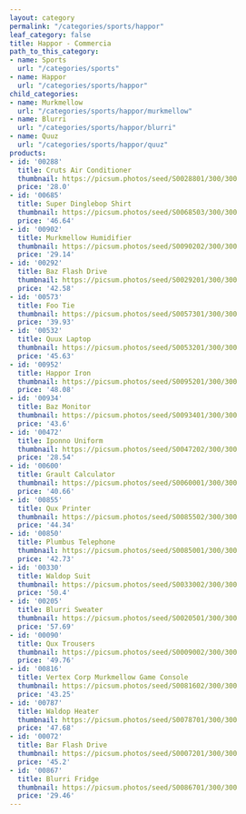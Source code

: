 ```yaml
---
layout: category
permalink: "/categories/sports/happor"
leaf_category: false
title: Happor - Commercia
path_to_this_category:
- name: Sports
  url: "/categories/sports"
- name: Happor
  url: "/categories/sports/happor"
child_categories:
- name: Murkmellow
  url: "/categories/sports/happor/murkmellow"
- name: Blurri
  url: "/categories/sports/happor/blurri"
- name: Quuz
  url: "/categories/sports/happor/quuz"
products:
- id: '00288'
  title: Cruts Air Conditioner
  thumbnail: https://picsum.photos/seed/S0028801/300/300
  price: '28.0'
- id: '00685'
  title: Super Dinglebop Shirt
  thumbnail: https://picsum.photos/seed/S0068503/300/300
  price: '46.64'
- id: '00902'
  title: Murkmellow Humidifier
  thumbnail: https://picsum.photos/seed/S0090202/300/300
  price: '29.14'
- id: '00292'
  title: Baz Flash Drive
  thumbnail: https://picsum.photos/seed/S0029201/300/300
  price: '42.58'
- id: '00573'
  title: Foo Tie
  thumbnail: https://picsum.photos/seed/S0057301/300/300
  price: '39.93'
- id: '00532'
  title: Quux Laptop
  thumbnail: https://picsum.photos/seed/S0053201/300/300
  price: '45.63'
- id: '00952'
  title: Happor Iron
  thumbnail: https://picsum.photos/seed/S0095201/300/300
  price: '48.08'
- id: '00934'
  title: Baz Monitor
  thumbnail: https://picsum.photos/seed/S0093401/300/300
  price: '43.6'
- id: '00472'
  title: Iponno Uniform
  thumbnail: https://picsum.photos/seed/S0047202/300/300
  price: '28.54'
- id: '00600'
  title: Grault Calculator
  thumbnail: https://picsum.photos/seed/S0060001/300/300
  price: '40.66'
- id: '00855'
  title: Qux Printer
  thumbnail: https://picsum.photos/seed/S0085502/300/300
  price: '44.34'
- id: '00850'
  title: Plumbus Telephone
  thumbnail: https://picsum.photos/seed/S0085001/300/300
  price: '42.73'
- id: '00330'
  title: Waldop Suit
  thumbnail: https://picsum.photos/seed/S0033002/300/300
  price: '50.4'
- id: '00205'
  title: Blurri Sweater
  thumbnail: https://picsum.photos/seed/S0020501/300/300
  price: '57.69'
- id: '00090'
  title: Qux Trousers
  thumbnail: https://picsum.photos/seed/S0009002/300/300
  price: '49.76'
- id: '00816'
  title: Vertex Corp Murkmellow Game Console
  thumbnail: https://picsum.photos/seed/S0081602/300/300
  price: '43.25'
- id: '00787'
  title: Waldop Heater
  thumbnail: https://picsum.photos/seed/S0078701/300/300
  price: '47.68'
- id: '00072'
  title: Bar Flash Drive
  thumbnail: https://picsum.photos/seed/S0007201/300/300
  price: '45.2'
- id: '00867'
  title: Blurri Fridge
  thumbnail: https://picsum.photos/seed/S0086701/300/300
  price: '29.46'
---
```

